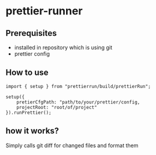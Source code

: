 # prettier-runner
## Prerequisites
* installed in repository which is using git
* prettier config

## How to use
```
import { setup } from "prettierrun/build/prettierRun";

setup({
    pretierCfgPath: "path/to/your/prettier/config,
    projectRoot: "root/of/project"
}).runPrettier();
```
## how it works?
Simply calls git diff for changed files and format them
